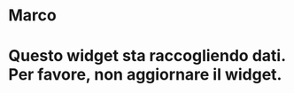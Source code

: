 # Marco

<html lang="en">
    <head>
        <meta charset="utf-8">
        <title>LivePerson LE - Starting URL Widget</title>
        <script src="https://lpcdn.lpsnmedia.net/webagent/client-SDK.min.js"></script>
        <script src="https://ajax.googleapis.com/ajax/libs/jquery/1.11.3/jquery.min.js"></script>
    </head>
    <body>
        <h1>Questo widget sta raccogliendo dati.<br /> Per favore, non aggiornare il widget.</h1>
        <form id="foo" name="foo" style="display:none">
                <label for="url">A URL</label>
                <input id="url" name="url" type="text" value="" />
                <label for="sessionID">An ID</label>
                <input id="sessionID" name="sessionID" type="text" value="" />
                <input id="mytbn" type="submit" value="Send" name="mysub" />
            </form>
            <script>
            $( document ).ready(function() {
                // Variable to hold request
                var request;
                
                // Bind to the submit event of our form
                $("#foo").submit(function(event){
                
                    // Abort any pending request
                    if (request) {
                        request.abort();
                    }
                    // setup some local variables
                    var $form = $(this);
                
                    // Let's select and cache all the fields
                    var $inputs = $form.find("input, select, button, textarea");
                
                    // Serialize the data in the form
                    var serializedData = $form.serialize();
                
                    // Let's disable the inputs for the duration of the Ajax request.
                    // Note: we disable elements AFTER the form data has been serialized.
                    // Disabled form elements will not be serialized.
                    $inputs.prop("disabled", true);
                
                    // Fire off the request to /form.php
                    request = $.ajax({
//
//You will need to update the URL below with the URL of your Google Script
//
//
                        url: "Your Google Scripts URL Here",
                        type: "post",
                        data: serializedData
                    });
                
                    // Callback handler that will be called on success
                    request.done(function (response, textStatus, jqXHR){
                        // Log a message to the console
                        console.log("Hooray, it worked!");
                    });
                
                    // Callback handler that will be called on failure
                    request.fail(function (jqXHR, textStatus, errorThrown){
                        // Log the error to the console
                        console.error(
                            "The following error occurred: "+
                            textStatus, errorThrown
                        );
                    });
                
                    // Callback handler that will be called regardless
                    // if the request failed or succeeded
                    request.always(function () {
                        // Reenable the <inputs></inputs>
                        $inputs.prop("disabled", false);
                    });
                
                    // Prevent default posting of form
                    event.preventDefault();
                });
                var SDK = lpTag.agentSDK;
                SDK.init();
                var data = {text: "This test worked!"};
                SDK.command('Write ChatLine',data);
                var onSuccess = function(data) {
                // Do something with the returning data
                var countData = data.length;
                document.getElementById("url").value = data[countData-1].affiliate;
                };
                var onSuccess2 = function(data) {
                // Do something with the returning data
                document.getElementById("sessionID").value = data.rtSessionId;
                document.foo.mysub.click();
                };
                var onError = function(err) {
                // Do something with the error
                SDK.get(pathToData2, onSuccess2, onError);
                };
                var pathToData = "SDE.marketingSource";
                var pathToData2 = "chatInfo";
                SDK.get(pathToData, onSuccess, onError);
                SDK.get(pathToData2, onSuccess2, onError);
                });
        </script>
    </body>
</html>
